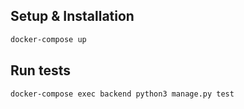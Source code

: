 


## Setup & Installation
```bash
docker-compose up
```

## Run tests
```
docker-compose exec backend python3 manage.py test
```
